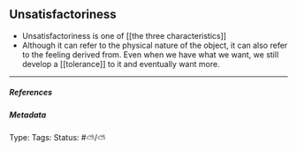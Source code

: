 ## Unsatisfactoriness  # 

- Unsatisfactoriness is one of [[the three characteristics]]
- Although it can refer to the physical nature of the object, it can also refer to the feeling derived from. Even when we have what we want, we still develop a  [[tolerance]] to it and eventually want more.

___

##### References



##### Metadata

Type: 
Tags:
Status: #⛅️/⛅️